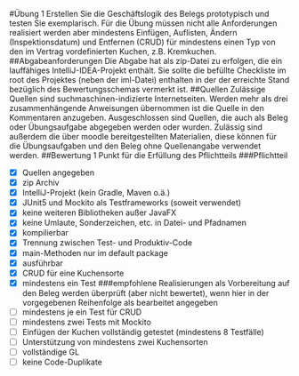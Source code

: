 #Übung 1
Erstellen Sie die Geschäftslogik des Belegs prototypisch und testen Sie exemplarisch. Für die Übung müssen nicht alle Anforderungen realisiert werden aber mindestens Einfügen, Auflisten, Ändern (Inspektionsdatum) und Entfernen (CRUD) für mindestens einen Typ von den im Vertrag vordefinierten Kuchen, z.B. Kremkuchen.
##Abgabeanforderungen
Die Abgabe hat als zip-Datei zu erfolgen, die ein lauffähiges IntelliJ-IDEA-Projekt enthält. Sie sollte die befüllte Checkliste im root des Projektes (neben der iml-Datei) enthalten in der der erreichte Stand bezüglich des Bewertungsschemas vermerkt ist.
##Quellen
Zulässige Quellen sind suchmaschinen-indizierte Internetseiten. Werden mehr als drei zusammenhängende Anweisungen übernommen ist die Quelle in den Kommentaren anzugeben. Ausgeschlossen sind Quellen, die auch als Beleg oder Übungsaufgabe abgegeben werden oder wurden. Zulässig sind außerdem die über moodle bereitgestellten Materialien, diese können für die Übungsaufgaben und den Beleg ohne Quellenangabe verwendet werden.
##Bewertung
1 Punkt für die Erfüllung des Pflichtteils
###Pflichtteil
- [x] Quellen angegeben
- [x] zip Archiv
- [x] IntelliJ-Projekt (kein Gradle, Maven o.ä.)
- [x] JUnit5 und Mockito als Testframeworks (soweit verwendet)
- [x] keine weiteren Bibliotheken außer JavaFX
- [x] keine Umlaute, Sonderzeichen, etc. in Datei- und Pfadnamen
- [x] kompilierbar
- [x] Trennung zwischen Test- und Produktiv-Code
- [x] main-Methoden nur im default package
- [x] ausführbar
- [x] CRUD für eine Kuchensorte
- [x] mindestens ein Test
###empfohlene Realisierungen als Vorbereitung auf den Beleg
werden überprüft (aber nicht bewertet), wenn hier in der vorgegebenen Reihenfolge als bearbeitet angegeben
- [ ] mindestens je ein Test für CRUD
- [ ] mindestens zwei Tests mit Mockito
- [ ] Einfügen der Kuchen vollständig getestet (mindestens 8 Testfälle)
- [ ] Unterstützung von mindestens zwei Kuchensorten
- [ ] vollständige GL
- [ ] keine Code-Duplikate
